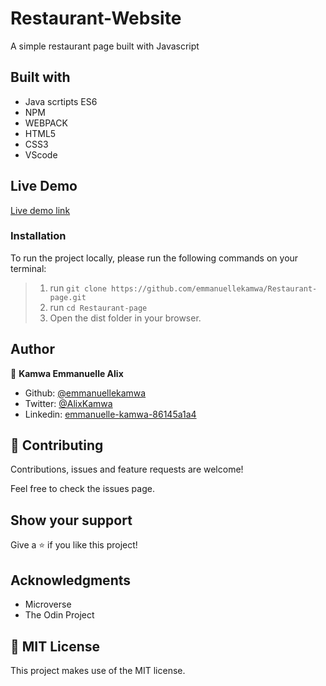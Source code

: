 # Restaurant-Website

A simple restaurant page built with Javascript

## Built with

-   Java scrtipts ES6
-   NPM
-   WEBPACK
-   HTML5
-   CSS3
-   VScode

## Live Demo

[Live demo link](https://silly-stonebraker-a56fff.netlify.app/)

### Installation

To run the project locally, please run the following commands on your terminal:

> 1. run `git clone https://github.com/emmanuellekamwa/Restaurant-page.git `
> 2. run `cd Restaurant-page`
> 3. Open the dist folder in your browser.

## Author

👤 **Kamwa Emmanuelle Alix**

-   Github: [@emmanuellekamwa](https://github.com/emmanuellekamwa)
-   Twitter: [@AlixKamwa](https://twitter.com/AlixKamwa)
-   Linkedin: [emmanuelle-kamwa-86145a1a4](https://www.linkedin.com/in/emmanuelle-kamwa-86145a1a4/)

## 🤝 Contributing

Contributions, issues and feature requests are welcome!

Feel free to check the issues page.

## Show your support

Give a ⭐️ if you like this project!

## Acknowledgments

-   Microverse
-   The Odin Project

## 📝 MIT License

This project makes use of the MIT license.
